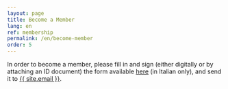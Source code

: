 ```yaml
---
layout: page
title: Become a Member
lang: en
ref: membership
permalink: /en/become-member
order: 5
---
```


In order to become a member, please fill in and sign (either digitally or by attaching an ID document) the form available <a href="/assets/docs/eutopian-adesione-socio-ordinario.docx">here</a> (in Italian only), and send it to <a href="mailto:{{ site.email }}">{{ site.email }}</a>.
